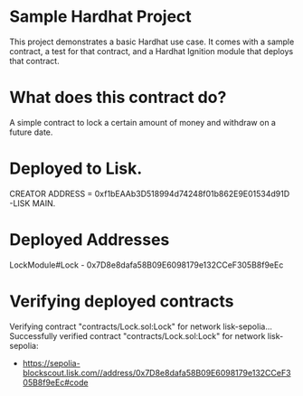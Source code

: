 # Sample Hardhat Project

This project demonstrates a basic Hardhat use case. It comes with a sample contract, a test for that contract, and a Hardhat Ignition module that deploys that contract.

# What does this contract do?

A simple contract to lock a certain amount of money and withdraw on a future date.

# Deployed to Lisk.

CREATOR ADDRESS = 0xf1bEAAb3D518994d74248f01b862E9E01534d91D -LISK MAIN.

# Deployed Addresses

LockModule#Lock - 0x7D8e8dafa58B09E6098179e132CCeF305B8f9eEc

# Verifying deployed contracts

Verifying contract "contracts/Lock.sol:Lock" for network lisk-sepolia...
Successfully verified contract "contracts/Lock.sol:Lock" for network lisk-sepolia:

- https://sepolia-blockscout.lisk.com//address/0x7D8e8dafa58B09E6098179e132CCeF305B8f9eEc#code
